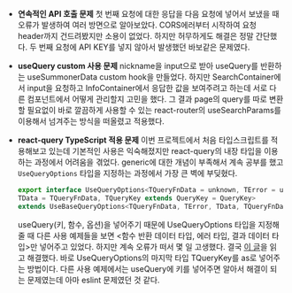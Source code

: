 - **연속적인 API 호출 문제**
  첫 번째 요청에 대한 응답을 다음 요청에 넣어서 보냈을 때 오류가 발생하여 여러 방면으로 알아보았다. CORS에러부터 시작하여 요청 header까지 건드려봤지만 소용이 없었다. 하지만 허무하게도 해결은 정말 간단했다. 두 번째 요청에 API KEY를 넣지 않아서 발생했던 바보같은 문제였다.   

- **useQuery custom 사용 문제**
  nickname을 input으로 받아 useQuery를 반환하는 useSummonerData custom hook을 만들었다. 하지만 SearchContainer에서 input을 요청하고 InfoContainer에서 응답한 값을 보여주려고 하는데 서로 다른 컴포넌트에서 어떻게 관리할지 고민을 했다. 그 결과 page의 query를 따로 변환할 필요없이 바로 깔끔하게 사용할 수 있는 react-router의 useSearchParams를 이용해서 넘겨주는 방식을 떠올렸고 적용했다.

- **react-query TypeScript 적용 문제**
  이번 프로젝트에서 처음 타입스크립트를 적용해보고 있는데 기본적인 사용은 익숙해졌지만 react-query의 내장 타입을 이용하는 과정에서 어려움을 겪었다. generic에 대한 개념이 부족해서 계속 공부를 했고 `UseQueryOptions` 타입을 지정하는 과정에서 가장 큰 벽에 부딪혔다. 
  ```typescript
  export interface UseQueryOptions<TQueryFnData = unknown, TError = unknown, 
  TData = TQueryFnData, TQueryKey extends QueryKey = QueryKey> 
  extends UseBaseQueryOptions<TQueryFnData, TError, TData, TQueryFnData, TQueryKey>
  ```
  useQuery(키, 함수, 옵션)을 넣어주기 때문에 UseQueryOptions 타입을 지정해 줄 때 다른 사용 예제들을 보면 <함수 반환 데이터 타입, 에러 타입, 결과 데이터 타입>만 넣어주고 있었다. 하지만 계속 오류가 떠서 몇 일 고생했다. 결국 [이 글](https://github.com/tannerlinsley/react-query/discussions/1477)을 읽고 해결했다. 바로 UseQueryOptions의 마지막 타입 TQueryKey를 as로 넣어주는 방법이다. 다른 사용 예제에서는 useQuery에 키를 넣어주면 알아서 해결이 되는 문제였는데 아마 eslint 문제였던 것 같다.